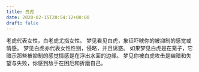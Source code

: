 ```yaml
---
title: 白虎
date: 2020-02-15T20:54:12+08:00
draft: false
---
```


老虎代表女性，白老虎尤指女性。
梦见看见白虎，象征吓唬你的被抑制的感觉或情感。
梦见白虎亦代表女性性别，侵略，并且诱惑。
如果梦见白虎是在笼子，它暗示那些被抑制的感觉情感是在浮出水面的边缘。
梦见你被白虎攻击是幽暗和失望与失败，你感到敌手在困厄和折磨自己。
